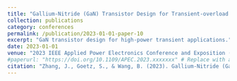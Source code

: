 ```yaml
---
title: "Gallium-Nitride (GaN) Transistor Design for Transient-overload Power Applications"
collection: publications
category: conferences
permalink: /publication/2023-01-01-paper-10
excerpt: "GaN transistor design for high-power transient applications."
date: 2023-01-01
venue: "2023 IEEE Applied Power Electronics Conference and Exposition (APEC)"
#paperurl: "https://doi.org/10.1109/APEC.2023.xxxxxxx" # Replace with actual DOI
citation: "Zhang, J., Goetz, S., & Wang, B. (2023). Gallium-Nitride (GaN) Transistor Design for Transient-overload Power Applications. In <i>2023 IEEE Applied Power Electronics Conference and Exposition (APEC)</i> (pp. 2441-2445)."
---
```

